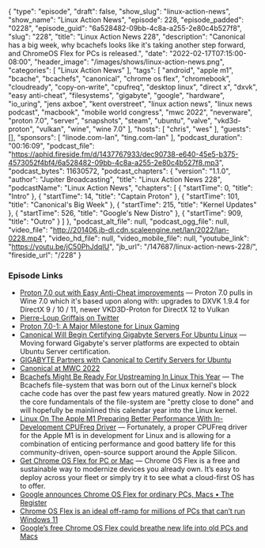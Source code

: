 {
  "type": "episode",
  "draft": false,
  "show_slug": "linux-action-news",
  "show_name": "Linux Action News",
  "episode": 228,
  "episode_padded": "0228",
  "episode_guid": "6a528482-09bb-4c8a-a255-2e80c4b527f8",
  "slug": "228",
  "title": "Linux Action News 228",
  "description": "Canonical has a big week, why bcachefs looks like it's taking another step forward, and ChromeOS Flex for PCs is released.",
  "date": "2022-02-17T07:15:00-08:00",
  "header_image": "/images/shows/linux-action-news.png",
  "categories": [
    "Linux Action News"
  ],
  "tags": [
    "android",
    "apple m1",
    "bcache",
    "bcachefs",
    "canonical",
    "chrome os flex",
    "chromebook",
    "cloudready",
    "copy-on-write",
    "cpufreq",
    "desktop linux",
    "direct x",
    "dxvk",
    "easy anti-cheat",
    "filesystems",
    "gigabyte",
    "google",
    "hardware",
    "io_uring",
    "jens axboe",
    "kent overstreet",
    "linux action news",
    "linux news podcast",
    "macbook",
    "mobile world congress",
    "mwc 2022",
    "neverware",
    "proton 7.0",
    "server",
    "snapshots",
    "steam",
    "ubuntu",
    "valve",
    "vkd3d-proton",
    "vulkan",
    "wine",
    "wine 7.0"
  ],
  "hosts": [
    "chris",
    "wes"
  ],
  "guests": [],
  "sponsors": [
    "linode.com-lan",
    "ting.com-lan"
  ],
  "podcast_duration": "00:16:09",
  "podcast_file": "https://aphid.fireside.fm/d/1437767933/dec90738-e640-45e5-b375-4573052f4bf4/6a528482-09bb-4c8a-a255-2e80c4b527f8.mp3",
  "podcast_bytes": 11630572,
  "podcast_chapters": {
    "version": "1.1.0",
    "author": "Jupiter Broadcasting",
    "title": "Linux Action News 228",
    "podcastName": "Linux Action News",
    "chapters": [
      {
        "startTime": 0,
        "title": "Intro"
      },
      {
        "startTime": 14,
        "title": "Captain Proton"
      },
      {
        "startTime": 101,
        "title": "Canonical's Big Week"
      },
      {
        "startTime": 215,
        "title": "Kernel Updates"
      },
      {
        "startTime": 526,
        "title": "Google's New Distro"
      },
      {
        "startTime": 909,
        "title": "Outro"
      }
    ]
  },
  "podcast_alt_file": null,
  "podcast_ogg_file": null,
  "video_file": "http://201406.jb-dl.cdn.scaleengine.net/lan/2022/lan-0228.mp4",
  "video_hd_file": null,
  "video_mobile_file": null,
  "youtube_link": "https://youtu.be/jC50PhJdqIU",
  "jb_url": "/147687/linux-action-news-228/",
  "fireside_url": "/228"
}


### Episode Links

  * [Proton 7.0 out with Easy Anti-Cheat improvements](https://www.gamingonlinux.com/2022/02/proton-7-easy-anti-cheat-improvements-more-games-for-linux-a-steam-deck/ "Proton 7.0 out with Easy Anti-Cheat improvements") — Proton 7.0 pulls in Wine 7.0 which it's based upon along with: upgrades to DXVK 1.9.4 for DirectX 9 / 10 / 11, newer VKD3D-Proton for DirectX 12 to Vulkan
  * [Pierre-Loup Griffais on Twitter](https://twitter.com/Plagman2/status/1493854504290119682 "Pierre-Loup Griffais on Twitter")
  * [Proton 7.0-1: A Major Milestone for Linux Gaming](https://boilingsteam.com/proton-7-0-1-a-major-milestone-for-linux-gaming/ "Proton 7.0-1: A Major Milestone for Linux Gaming")
  * [Canonical Will Begin Certifying Gigabyte Servers For Ubuntu Linux](https://www.phoronix.com/scan.php?page=news_item&px=Ubuntu-Gigabyte-Certified-SRV "Canonical Will Begin Certifying Gigabyte Servers For Ubuntu Linux") — Moving forward Gigabyte's server platforms are expected to obtain Ubuntu Server certification. 
  * [GIGABYTE Partners with Canonical to Certify Servers for Ubuntu](https://global-test.gigabyte.com/Press/News/1971 "GIGABYTE Partners with Canonical to Certify Servers for Ubuntu")
  * [Canonical at MWC 2022](https://ubuntu.com//blog/canonical-at-mwc-2022 "Canonical at MWC 2022")
  * [Bcachefs Might Be Ready For Upstreaming In Linux This Year](https://www.phoronix.com/scan.php?page=news_item&px=Bcachefs-2022-Hopes "Bcachefs Might Be Ready For Upstreaming In Linux This Year") — The Bcachefs file-system that was born out of the Linux kernel's block cache code has over the past few years matured greatly. Now in 2022 the core fundamentals of the file-system are "pretty close to done" and will hopefully be mainlined this calendar year into the Linux kernel. 
  * [Linux On The Apple M1 Preparing Better Performance With In-Development CPUFreq Driver](https://www.phoronix.com/scan.php?page=news_item&px=CPUFreq-Apple-M1-WIP "Linux On The Apple M1 Preparing Better Performance With In-Development CPUFreq Driver") — Fortunately, a proper CPUFreq driver for the Apple M1 is in development for Linux and is allowing for a combination of enticing performance and good battery life for this community-driven, open-source support around the Apple Silicon.
  * [Get Chrome OS Flex for PC or Mac](https://chromeenterprise.google/os/chromeosflex/ "Get Chrome OS Flex for PC or Mac") — Chrome OS Flex is a free and sustainable way to modernize devices you already own. It’s easy to deploy across your fleet or simply try it to see what a cloud-first OS has to offer.
  * [Google announces Chrome OS Flex for ordinary PCs, Macs • The Register](https://www.theregister.com/2022/02/16/google_chrome_os/ "Google announces Chrome OS Flex for ordinary PCs, Macs • The Register")
  * [Chrome OS Flex is an ideal off-ramp for millions of PCs that can’t run Windows 11](https://arstechnica.com/gadgets/2022/02/chromeos-flex-is-an-ideal-off-ramp-for-millions-of-pcs-that-cant-run-windows-11/ "Chrome OS Flex is an ideal off-ramp for millions of PCs that can’t run Windows 11")
  * [Google’s free Chrome OS Flex could breathe new life into old PCs and Macs](https://www.washingtonpost.com/technology/2022/02/15/google-chrome-os-flex-old-computers/ "Google’s free Chrome OS Flex could breathe new life into old PCs and Macs")



